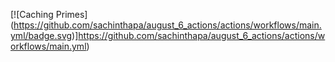 [![Caching Primes]
(https://github.com/sachinthapa/august_6_actions/actions/workflows/main.yml/badge.svg)]https://github.com/sachinthapa/august_6_actions/actions/workflows/main.yml)

